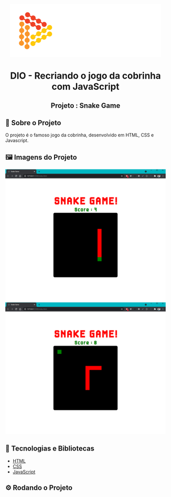 <div align="center">
   <img src="./Assets/logo-sm-white.png"/>
</div>

<!-- Title -->
<h1 align="center">DIO - Recriando o jogo da cobrinha com JavaScript</h1>

<!-- Subtitle -->
<h2 align="center"> Projeto : Snake Game </h2>


<!-- Sobre o Projeto -->
<a id="sobre-o-projeto"></a>
## 🚀 Sobre o Projeto
O projeto é o famoso jogo da cobrinha, desenvolvido em HTML, CSS e Javascript.

<a id="imagens-do-projeto"></a>
## 🖼️ Imagens do Projeto

<div align="center">
   <img src="./Assets/image1.png"/>
</div>

<div align="center">
   <img src="./Assets/imagem2.png"/>
</div>

<a id="tecnologias-e-bibliotecas"></a>
## 🧰 Tecnologias e Bibliotecas

* [HTML]()
* [CSS]()
* [JavaScript]()

<a id="rodando-o-projeto"></a>
## ⚙️ Rodando o Projeto

